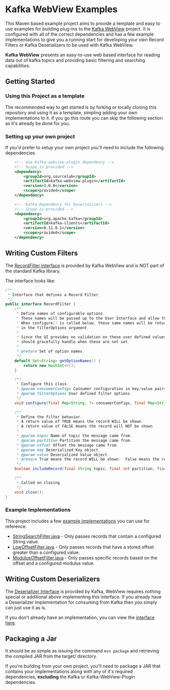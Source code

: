 # Kafka WebView Examples

This Maven based example project aims to provide a template and easy to use examples for building plug-ins to the [Kafka WebView](https://github.com/SourceLabOrg/kafka-webview) project.
It is configured with all of the correct dependencies and has a few example implementations to give you a running start
for developing your own Record Filters or Kafka Deserializers to be used with Kafka WebView.

**Kafka WebView** presents an easy-to-use web based interface for reading data out of kafka topics and providing basic filtering and searching capabilities.

## Getting Started

### Using this Project as a template

The recommended way to get started is by forking or locally cloning this repository and using it as a template, simpling adding your own implementations to it.
If you go this route you can skip the following section as it's already be done for you.

### Setting up your own project

If you'd prefer to setup your own project you'll need to include the following dependencies

```xml
    <!-- Use kafka-webview-plugin dependency -->
    <!-- Scope is provided -->
    <dependency>
        <groupId>org.sourcelab</groupId>
        <artifactId>kafka-webview-plugin</artifactId>
        <version>1.0.0</version>
        <scope>provided</scope>
    </dependency>

    <!-- Kafka Dependency for Deserializers -->
    <!-- Scope is provided -->
    <dependency>
        <groupId>org.apache.kafka</groupId>
        <artifactId>kafka-clients</artifactId>
        <version>0.11.0.1</version>
        <scope>provided</scope>
    </dependency>
```

## Writing Custom Filters

The [RecordFilter Interface](https://github.com/Crim/kafka-webview/blob/master/kafka-webview-plugin/src/main/java/org/sourcelab/kafkaview/plugin/filter/RecordFilter.java)
is provided by Kafka WebView and is NOT part of the standard Kafka library.

The interface looks like:

```java
/**
 * Interface that defines a Record Filter.
 */
public interface RecordFilter {
    /**
     * Define names of configurable options.
     * These names will be passed up to the User Interface and allow the user to define them.
     * When configure() is called below, these same names will be returned, along with the user defined values,
     * in the filterOptions argument.
     *
     * Since the UI provides no validation on these user defined values, best practices dictate that your implementation
     * should gracefully handle when these are not set.
     *
     * @return Set of option names.
     */
    default Set<String> getOptionNames() {
        return new HashSet<>();
    }

    /**
     * Configure this class.
     * @param consumerConfigs Consumer configuration in key/value pairs
     * @param filterOptions User defined filter options.
     */
    void configure(final Map<String, ?> consumerConfigs, final Map<String, String> filterOptions);

    /**
     * Define the filter behavior.
     * A return value of TRUE means the record WILL be shown.
     * A return value of FALSE means the record will NOT be shown.
     *
     * @param topic Name of topic the message came from.
     * @param partition Partition the message came from.
     * @param offset Offset the message came from.
     * @param key Deserialized Key object.
     * @param value Deserialized Value object.
     * @return True means the record WILL be shown.  False means the record will NOT be shown.
     */
    boolean includeRecord(final String topic, final int partition, final long offset, final Object key, final Object value);

    /**
     * Called on closing.
     */
    void close();
}
```  

### Example Implementations

This project includes a few [example implementations](https://github.com/SourceLabOrg/kafka-webview-examples/tree/master/src/main/java/examples/filter) you can use for reference.  

 - [StringSearchFilter.java](https://github.com/SourceLabOrg/kafka-webview-examples/blob/master/src/main/java/examples/filter/StringSearchFilter.java) - Only passes records that contain a configured String value.
 - [LowOffsetFilter.java](https://github.com/SourceLabOrg/kafka-webview-examples/blob/master/src/main/java/examples/filter/LowOffsetFilter.java) - Only passes records that have a stored offset greater than a configured value.
 - [ModulusOffsetFilter.java](https://github.com/SourceLabOrg/kafka-webview-examples/blob/master/src/main/java/examples/filter/ModulusOffsetFilter.java) - Only passes specific records based on the offset and a configured modulus value.

## Writing Custom Deserializers

The [Deserializer Interface](https://kafka.apache.org/0110/javadoc/org/apache/kafka/common/serialization/Deserializer.html)
is provided by Kafka, WebView requires nothing special or additional above implementing this interface.  If you already 
have a Deserializer implementation for consuming from Kafka then you simply can just use it as is.

If you don't already have an implementation, you can view the [interface here](https://github.com/apache/kafka/blob/0.11.0/clients/src/main/java/org/apache/kafka/common/serialization/Deserializer.java).

## Packaging a Jar

It should be as simple as issuing the command `mvn package` and retrieving the compiled JAR from the target/ directory.
               
If you're building from your own project, you'll need to package a JAR that contains your implementations along with
any of it's required dependencies, **excluding** the Kafka or Kafka-WebView-Plugin dependencies.

